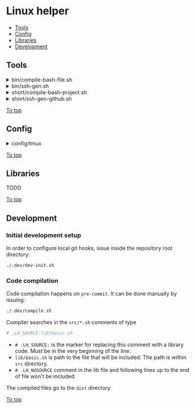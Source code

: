 <a id="top"></a>

# Linux helper

* [Tools](#tools)
* [Config](#config)
* [Libraries](#libraries)
* [Development](#development)

## Tools

<a id="bin/compile-bash-file.sh"></a>
<details><summary>bin/compile-bash-file.sh</summary>
  <!-- .LH_ADHOC:bin/compile-bash-file.sh -->
  <!-- .LH_HELP:bin/compile-bash-file.sh -->
</details>  
<a id="bin/ssh-gen.sh"></a>
<details><summary>bin/ssh-gen.sh</summary>
  <!-- .LH_ADHOC:bin/ssh-gen.sh -->
  <!-- .LH_HELP:bin/ssh-gen.sh -->
</details>  
<a id="short/compile-bash-project.sh"></a>
<details><summary>short/compile-bash-project.sh</summary>
  <!-- .LH_ADHOC:short/compile-bash-project.sh -->
  <!-- .LH_HELP:short/compile-bash-project.sh -->
</details>  
<a id="short/ssh-gen-github.sh"></a>
<details><summary>short/ssh-gen-github.sh</summary>
  <!-- .LH_ADHOC:short/ssh-gen-github.sh -->
  <!-- .LH_HELP:short/ssh-gen-github.sh -->
</details>  

[To top]

## Config

<a id="config/tmux"></a>
<details><summary>config/tmux</summary>

  `TMUX_CONFD` - tmux confd directory. To install to some system directory prefix the command with `sudo`.

  To view the configurations pass `--info` flag as the first param to the scripts.

  Install tmux basic configurations.

  ~~~sh
  # default.conf
  bash <(
    # Can be changed to tag or commit ID
    VERSION="master"
    curl -V &>/dev/null && dl_tool=(curl -sfL) || dl_tool=(wget -qO-)
    set -x; "${dl_tool[@]}" "@@BASE_RAW_URL/${VERSION}/dist/config/tmux/default.sh" \
    || "${dl_tool[@]}" "@@BASE_RAW_URL_ALT/${VERSION}/dist/config/tmux/default.sh"
  ) [TMUX_CONFD="${HOME}/.tmux"]
  ~~~

  Install tmux plugins configurations (requires git and tmux installed):

  ~~~sh
  # plugins.conf
  bash <(
    # Can be changed to tag or commit ID
    VERSION="master"
    curl -V &>/dev/null && dl_tool=(curl -sfL) || dl_tool=(wget -qO-)
    set -x; "${dl_tool[@]}" "@@BASE_RAW_URL/${VERSION}/dist/config/tmux/plugins.sh" \
    || "${dl_tool[@]}" "@@BASE_RAW_URL_ALT/${VERSION}/dist/config/tmux/plugins.sh"
  ) [TMUX_CONFD="${HOME}/.tmux"]
  ~~~
</details>  

[To top]

## Libraries

TODO

[To top]

## Development

### Initial development setup

In order to configure local git hooks, issue inside the repository root directory:

```sh
./.dev/dev-init.sh
```

### Code compilation

Code compilation happens on `pre-commit`. It can be done manually by issuing:

```sh
./.dev/compile.sh
```

Compiler searches in the `src/*.sh` comments of type

```sh
# .LH_SOURCE:lib/basic.sh
```

* `# .LH_SOURCE:` is the marker for replacing this comment with a library code. Must be in the very beginning of the line.
* `lib/basic.sh` is path to the file that will be included. The path is within `src` directory.
* `# .LH_NOSOURCE` comment in the lib file and following lines up to the end of file won't be included.

The compiled files go to the `dist` directory

[To top]

[To top]: #top
